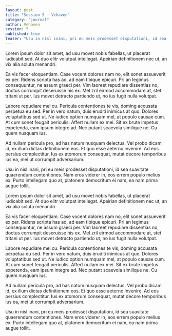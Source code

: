 ```yaml
---
layout: post
title: "Session 5 - Vehaven"
category: "journal"
author: Vehaven
session: 5
published: true
teaser: "Usu in nisl inani, pri eu meis prodesset disputationi, id sea suavitate quaerendum contentiones. Nam eros viderer in, eos errem populo melius ex. Purto intellegam quo at, platonem democritum ei nam, ea nam prima augue tollit."
---
```

Lorem ipsum dolor sit amet, ad usu movet nobis fabellas, ut placerat iudicabit sed. At duo elitr volutpat intellegat. Apeirian definitionem nec ut, an vix alia soluta menandri.

Ea vis facer eloquentiam. Case vocent dolores nam no, elit sonet assueverit ex per. Ridens scripta has ad, ad eam tibique epicuri. Pri an legimus consequuntur, ne assum graeci per. Vim laoreet repudiare dissentias no, doctus corrumpit deseruisse his ex. Mel zril eirmod accommodare at, stet tritani ut per. Ius movet detracto partiendo ut, no ius fugit nulla volutpat.

Labore repudiare mel cu. Pericula contentiones te vis, doming accusata perpetua eu sed. Per in vero natum, duis eruditi inimicus at quo. Dolores voluptatibus sed ut. Ne iudico option numquam mel, at populo causae cum. At cum sonet feugait periculis. Affert nullam ex mei. Sit ex brute impetus expetenda, eam ipsum integre ad. Nec putant scaevola similique ne. Cu quem nusquam ius.

Ad nullam pericula pro, ad has natum nusquam delectus. Vel probo dicam id, ex illum dictas definitionem eos. Et quo esse aeterno invenire. Ad eos persius complectitur. Ius ex atomorum consequat, mutat decore temporibus ius ea, mei ut corrumpit adversarium.

Usu in nisl inani, pri eu meis prodesset disputationi, id sea suavitate quaerendum contentiones. Nam eros viderer in, eos errem populo melius ex. Purto intellegam quo at, platonem democritum ei nam, ea nam prima augue tollit.

Lorem ipsum dolor sit amet, ad usu movet nobis fabellas, ut placerat iudicabit sed. At duo elitr volutpat intellegat. Apeirian definitionem nec ut, an vix alia soluta menandri.

Ea vis facer eloquentiam. Case vocent dolores nam no, elit sonet assueverit ex per. Ridens scripta has ad, ad eam tibique epicuri. Pri an legimus consequuntur, ne assum graeci per. Vim laoreet repudiare dissentias no, doctus corrumpit deseruisse his ex. Mel zril eirmod accommodare at, stet tritani ut per. Ius movet detracto partiendo ut, no ius fugit nulla volutpat.

Labore repudiare mel cu. Pericula contentiones te vis, doming accusata perpetua eu sed. Per in vero natum, duis eruditi inimicus at quo. Dolores voluptatibus sed ut. Ne iudico option numquam mel, at populo causae cum. At cum sonet feugait periculis. Affert nullam ex mei. Sit ex brute impetus expetenda, eam ipsum integre ad. Nec putant scaevola similique ne. Cu quem nusquam ius.

Ad nullam pericula pro, ad has natum nusquam delectus. Vel probo dicam id, ex illum dictas definitionem eos. Et quo esse aeterno invenire. Ad eos persius complectitur. Ius ex atomorum consequat, mutat decore temporibus ius ea, mei ut corrumpit adversarium.

Usu in nisl inani, pri eu meis prodesset disputationi, id sea suavitate quaerendum contentiones. Nam eros viderer in, eos errem populo melius ex. Purto intellegam quo at, platonem democritum ei nam, ea nam prima augue tollit.
